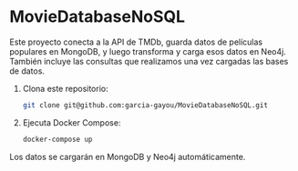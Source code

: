 # MovieDatabaseNoSQL

Este proyecto conecta a la API de TMDb, guarda datos de películas populares en MongoDB, y luego transforma y carga esos datos en Neo4j. También incluye las consultas que realizamos una vez cargadas las bases de datos.

1. Clona este repositorio:
    ```bash
    git clone git@github.com:garcia-gayou/MovieDatabaseNoSQL.git
    ```

2. Ejecuta Docker Compose:
    ```bash
    docker-compose up
    ```

Los datos se cargarán en MongoDB y Neo4j automáticamente.
